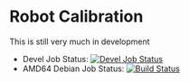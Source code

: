 # Robot Calibration

This is still very much in development

 * Devel Job Status: [![Devel Job Status](http://jenkins.ros.org/buildStatus/icon?job=devel-indigo-robot_calibration)](http://jenkins.ros.org/job/devel-indigo-robot_calibration/)
 * AMD64 Debian Job Status: [![Build Status](http://jenkins.ros.org/buildStatus/icon?job=ros-indigo-robot-calibration_binarydeb_trusty_amd64)](http://jenkins.ros.org/job/ros-indigo-robot-calibration_binarydeb_trusty_amd64/)
